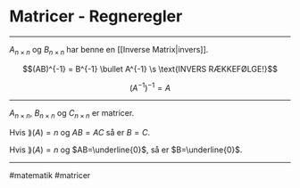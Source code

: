 # Matricer - Regneregler



---
$A_{n\times n}$ og $B_{n\times n}$ har benne en [[Inverse Matrix|invers]].

$$(AB)^{-1} = B^{-1} \bullet A^{-1} \s \text{INVERS RÆKKEFØLGE!}$$

$$\left(A^{-1}\right)^{-1} = A$$

---

$A_{n\times n}$, $B_{n\times n}$ og $C_{n\times n}$ er matricer.

Hvis $\rang(A) = n$ og $AB = AC$ så er $B=C$.

Hvis $\rang(A) = n$ og $AB=\underline{0}$, så er $B=\underline{0}$.



---
#matematik #matricer 